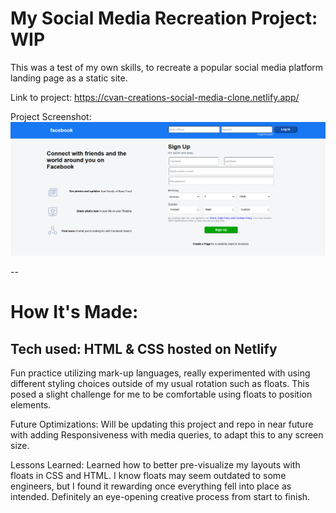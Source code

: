 # My Social Media Recreation Project: WIP

This was a test of my own skills, to recreate a popular social media platform landing page as a static site.

Link to project: https://cvan-creations-social-media-clone.netlify.app/

Project Screenshot: ![](https://github.com/CodingWCal/web-design-projects/blob/main/Facebook%20Sign-in%20Page/fb-website-screenshot.png)

--

# How It's Made:

## Tech used: HTML & CSS hosted on Netlify

Fun practice utilizing mark-up languages, really experimented with using different styling choices outside of my usual rotation such as floats. This posed a slight challenge for me to be comfortable using floats to position elements.

Future Optimizations:
Will be updating this project and repo in near future with adding Responsiveness with media queries, to adapt this to any screen size.

Lessons Learned:
Learned how to better pre-visualize my layouts with floats in CSS and HTML. I know floats may seem outdated to some engineers, but I found it rewarding once everything fell into place as intended. Definitely an eye-opening creative process from start to finish.
